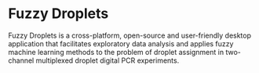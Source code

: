 # Fuzzy Droplets

Fuzzy Droplets is a cross-platform, open-source and user-friendly desktop application that facilitates exploratory data analysis and applies fuzzy machine learning methods to the problem of droplet assignment in two-channel multiplexed droplet digital PCR experiments.
